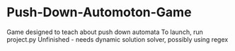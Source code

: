 # Push-Down-Automoton-Game
Game designed to teach about push down automata
To launch, run project.py
Unfinished - needs dynamic solution solver, possibly using regex
